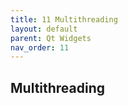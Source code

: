 ```yaml
---
title: 11 Multithreading
layout: default
parent: Qt Widgets
nav_order: 11
---
```


## Multithreading